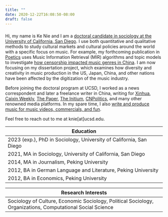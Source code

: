 ```yaml
---
title: ""
date: 2020-12-22T16:08:50-08:00
draft: false
---
```


###

Hi, my name is Ke Nie and I am a [doctoral candidate in sociology at the University of California, San Diego](https://sociology.ucsd.edu/people/graduate-students/ke-nie.html). I use both quantitative and qualitative methods to study cultural markets and cultural policies around the world with a specific focus on music. For example, my forthcoming publication in [Poetics](https://www.journals.elsevier.com/poetics) uses Music Information Retrieval (MIR) algorithms and topic models to investigate [how censorship impacted music genres in China](/posts/hiphop_censorship_computational/). I am now focusing on my dissertation project, which examines how diversity and creativity in music production in the US, Japan, China, and other nations have been affected by the digitization of the music industry. 

Before joining the doctoral program at UCSD, I worked as a news correspondent and later a freelance writer in China, writing for [Xinhua](http://www.xinhuanet.com/), [Caixin Weekly](http://weekly.caixin.com/), [The Paper](http://thepaper.cn/), [The Initium](http://theinitium.com/), [CNPolitics](http://cnpolitics.org/), and many other renowned media platforms. In my spare time, I also [write and produce music for music videos, commercials, and fun](https://soundcloud.com/keniejimiproject/).

Feel free to reach out to me at knie[at]ucsd.edu.

| Education |
|---|
| 2023 (exp.), PhD in Sociology, University of California, San Diego |
| 2021, MA in Sociology, University of California, San Diego |
| 2014, MA in Journalism, Peking University |
| 2012, BA in German Language and Literature, Peking University |
| 2012, BA in Economics, Peking University |

| Research Interests |
|---|
| Sociology of Culture, Economic Sociology, Political Sociology, Organizations, Computational Social Science | 

